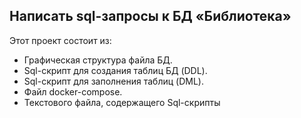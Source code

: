 ## Написать sql-запросы к БД «Библиотека»

Этот проект состоит из:
 - Графическая структура файла БД.
 - Sql-cкрипт для создания таблиц БД (DDL).
 - Sql-cкрипт для заполнения таблиц (DML).
 - Файл docker-compose.
 - Текстового файла, содержащего Sql-cкрипты
 